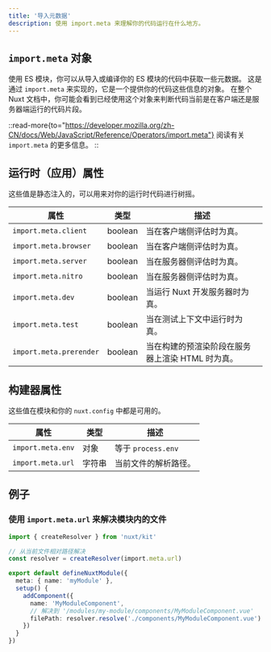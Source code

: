 ```yaml
---
title: '导入元数据'
description: 使用 import.meta 来理解你的代码运行在什么地方。
---
```


## `import.meta` 对象

使用 ES 模块，你可以从导入或编译你的 ES 模块的代码中获取一些元数据。
这是通过 `import.meta` 来实现的，它是一个提供你的代码这些信息的对象。
在整个 Nuxt 文档中，你可能会看到已经使用这个对象来判断代码当前是在客户端还是服务器端运行的代码片段。

::read-more{to="https://developer.mozilla.org/zh-CN/docs/Web/JavaScript/Reference/Operators/import.meta"}
阅读有关 `import.meta` 的更多信息。
::

## 运行时（应用）属性

这些值是静态注入的，可以用来对你的运行时代码进行树摇。

属性 | 类型 | 描述
--- | --- | ---
`import.meta.client` | boolean | 当在客户端侧评估时为真。
`import.meta.browser` | boolean | 当在客户端侧评估时为真。
`import.meta.server` | boolean | 当在服务器侧评估时为真。
`import.meta.nitro` | boolean | 当在服务器侧评估时为真。
`import.meta.dev` | boolean | 当运行 Nuxt 开发服务器时为真。
`import.meta.test` | boolean | 当在测试上下文中运行时为真。
`import.meta.prerender` | boolean | 当在构建的预渲染阶段在服务器上渲染 HTML 时为真。

## 构建器属性

这些值在模块和你的 `nuxt.config` 中都是可用的。

属性 | 类型 | 描述
--- | --- | ---
`import.meta.env` | 对象 | 等于 `process.env`
`import.meta.url` | 字符串 | 当前文件的解析路径。

## 例子

### 使用 `import.meta.url` 来解决模块内的文件

```ts [modules/my-module/index.ts]
import { createResolver } from 'nuxt/kit'

// 从当前文件相对路径解决
const resolver = createResolver(import.meta.url)

export default defineNuxtModule({
  meta: { name: 'myModule' },
  setup() {
    addComponent({
      name: 'MyModuleComponent',
      // 解决到 '/modules/my-module/components/MyModuleComponent.vue'
      filePath: resolver.resolve('./components/MyModuleComponent.vue')
    })
  }
})
```
